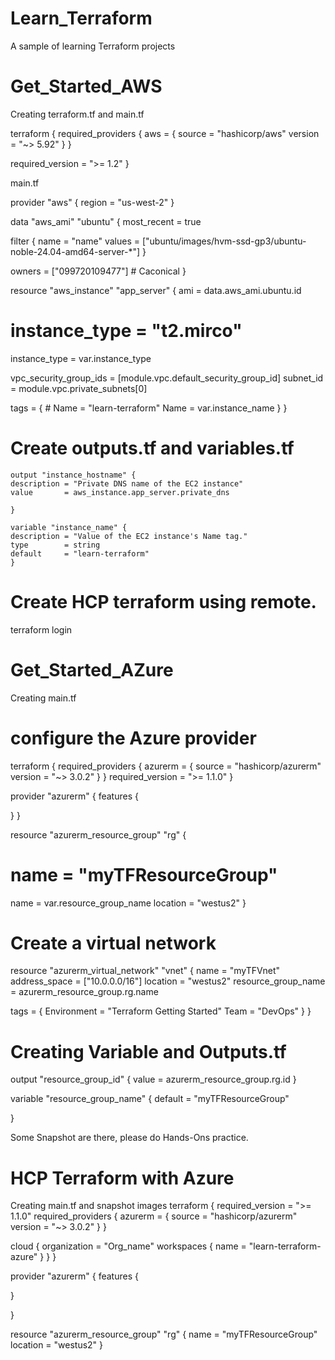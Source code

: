 # Learn_Terraform

A sample of learning Terraform projects

# Get_Started_AWS

Creating terraform.tf and main.tf

terraform {
required_providers {
aws = {
source = "hashicorp/aws"
version = "~> 5.92"
}
}

required_version = ">= 1.2"
}

main.tf

provider "aws" {
region = "us-west-2"
}

data "aws_ami" "ubuntu" {
most_recent = true

filter {
name = "name"
values = ["ubuntu/images/hvm-ssd-gp3/ubuntu-noble-24.04-amd64-server-*"]
}

owners = ["099720109477"] # Caconical
}

resource "aws_instance" "app_server" {
ami = data.aws_ami.ubuntu.id

# instance_type = "t2.mirco"

instance_type = var.instance_type

vpc_security_group_ids = [module.vpc.default_security_group_id]
subnet_id = module.vpc.private_subnets[0]

tags = { # Name = "learn-terraform"
Name = var.instance_name
}
}

# Create outputs.tf and variables.tf

    output "instance_hostname" {
    description = "Private DNS name of the EC2 instance"
    value       = aws_instance.app_server.private_dns

    }

    variable "instance_name" {
    description = "Value of the EC2 instance's Name tag."
    type        = string
    default     = "learn-terraform"
    }

# Create HCP terraform using remote.

terraform login

# Get_Started_AZure

Creating main.tf

# configure the Azure provider

terraform {
required_providers {
azurerm = {
source = "hashicorp/azurerm"
version = "~> 3.0.2"
}
}
required_version = ">= 1.1.0"
}

provider "azurerm" {
features {

}
}

resource "azurerm_resource_group" "rg" {

# name = "myTFResourceGroup"

name = var.resource_group_name
location = "westus2"
}

# Create a virtual network

resource "azurerm_virtual_network" "vnet" {
name = "myTFVnet"
address_space = ["10.0.0.0/16"]
location = "westus2"
resource_group_name = azurerm_resource_group.rg.name

tags = {
Environment = "Terraform Getting Started"
Team = "DevOps"
}
}

# Creating Variable and Outputs.tf

output "resource_group_id" {
value = azurerm_resource_group.rg.id
}

variable "resource_group_name" {
default = "myTFResourceGroup"

}

Some Snapshot are there, please do Hands-Ons practice.

# HCP Terraform with Azure

Creating main.tf and snapshot images
terraform {
required_version = ">= 1.1.0"
required_providers {
azurerm = {
source = "hashicorp/azurerm"
version = "~> 3.0.2"
}
}

cloud {
organization = "Org_name"
workspaces {
name = "learn-terraform-azure"
}
}
}

provider "azurerm" {
features {

}

}

resource "azurerm_resource_group" "rg" {
name = "myTFResourceGroup"
location = "westus2"
}
